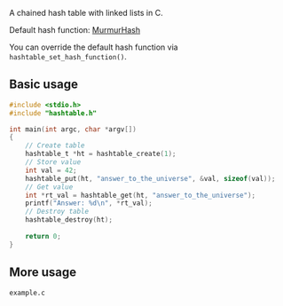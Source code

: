 A chained hash table with linked lists in C. 

Default hash function: [MurmurHash](https://en.wikipedia.org/wiki/MurmurHash)

You can override the default hash function via `hashtable_set_hash_function()`.
## Basic usage
```c
#include <stdio.h>
#include "hashtable.h"

int main(int argc, char *argv[])
{
    // Create table
    hashtable_t *ht = hashtable_create(1);
    // Store value
    int val = 42;
    hashtable_put(ht, "answer_to_the_universe", &val, sizeof(val));
    // Get value
    int *rt_val = hashtable_get(ht, "answer_to_the_universe");
    printf("Answer: %d\n", *rt_val);
    // Destroy table
    hashtable_destroy(ht);
    
    return 0;
}
```
## More usage
```example.c```
